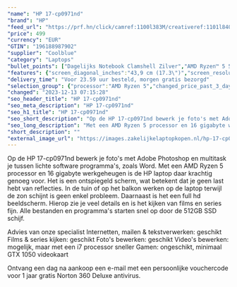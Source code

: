 ```yaml
---
"name": "HP 17-cp0971nd"
"brand": "HP"
"feed_url": "https://prf.hn/click/camref:1100l383M/creativeref:1101l84031/destination:https%3A%2F%2Fwww.coolblue.nl%2Fproduct%2F890658"
"price": 499
"currency": "EUR"
"GTIN": "196188987902"
"supplier": "Coolblue"
"category": "Laptops"
"bullet_points": ["Dagelijks Notebook Clamshell Zilver","AMD Ryzen™ 5 5500U 2,1 GHz","43,9 cm (17.3\") HD+ 1600 x 900 Pixels LED backlight 16:9","16 GB DDR4-SDRAM 3200 MHz 2 x 8 GB","512 GB SSD","AMD Radeon Graphics","Wi-Fi 5 (802.11ac) Bluetooth 4.2","Lithium-Ion (Li-Ion) 41 Wh 8,75 uur 45 W","Windows 11 Home"]
"features": {"screen_diagonal_inches":"43,9 cm (17.3\")","screen_resolution":"1600 x 900 Pixels","processor_family":"AMD Ryzen™ 5","memory_size":"16 GB","memory_type":"DDR4-SDRAM","total_storage_space":"512 GB","operating_system":"Windows 11 Home","battery_capacity":"41 Wh","width":"400,7 mm","depth":"257,8 mm","height":"19,9 mm","weight":"2,07 kg"}
"delivery_time": "Voor 23.59 uur besteld, morgen gratis bezorgd"
"selection_group": {"processor":"AMD Ryzen 5","changed_price_past_3_days":false,"product_family":"HP 17"}
"changed": "2023-12-13 07:15:28"
"seo_header_title": "HP 17-cp0971nd"
"seo_meta_description": "HP 17-cp0971nd"
"seo_h1_title": "HP 17-cp0971nd"
"seo_short_description": "Op de HP 17-cp0971nd bewerk je foto's met Adobe Photoshop en multitask je tussen lichte software programma's, zoals Word."
"seo_long_description": "Met een AMD Ryzen 5 processor en 16 gigabyte werkgeheugen is de HP laptop daar krachtig genoeg voor. Het is een ontspiegeld scherm, wat betekent dat je geen last hebt van reflecties. In de tuin of op het balkon werken op de laptop terwijl de zon schijnt is geen enkel probleem. Daarnaast is het een full hd beeldscherm. Hierop zie je veel details en is het kijken van films en series fijn. Alle bestanden en programma's starten snel op door de 512GB SSD schijf. \r\n\r\nAdvies van onze specialist\r\nInternetten, mailen & tekstverwerken: geschikt\r\nFilms & series kijken: geschikt\r\nFoto's bewerken: geschikt\r\nVideo's bewerken: mogelijk, maar met een i7 processor sneller\r\nGamen: ongeschikt, minimaal GTX 1050 videokaart\r\n \r\nOntvang een dag na aankoop een e-mail met een persoonlijke vouchercode voor 1 jaar gratis Norton 360 Deluxe antivirus."
"short_description": ""
"external_image_url": "https://images.zakelijkelaptopkopen.nl/hp-17-cp0971nd.webp"
---
```


Op de HP 17-cp0971nd bewerk je foto's met Adobe Photoshop en multitask je tussen lichte software programma's, zoals Word. Met een AMD Ryzen 5 processor en 16 gigabyte werkgeheugen is de HP laptop daar krachtig genoeg voor. Het is een ontspiegeld scherm, wat betekent dat je geen last hebt van reflecties. In de tuin of op het balkon werken op de laptop terwijl de zon schijnt is geen enkel probleem. Daarnaast is het een full hd beeldscherm. Hierop zie je veel details en is het kijken van films en series fijn. Alle bestanden en programma's starten snel op door de 512GB SSD schijf.

Advies van onze specialist
Internetten, mailen & tekstverwerken: geschikt
Films & series kijken: geschikt
Foto's bewerken: geschikt
Video's bewerken: mogelijk, maar met een i7 processor sneller
Gamen: ongeschikt, minimaal GTX 1050 videokaart
 
Ontvang een dag na aankoop een e-mail met een persoonlijke vouchercode voor 1 jaar gratis Norton 360 Deluxe antivirus.
